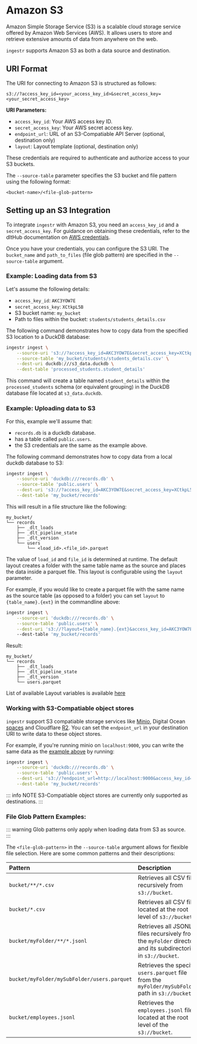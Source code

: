 # Amazon S3

Amazon Simple Storage Service (S3) is a scalable cloud storage service offered by Amazon Web Services (AWS). It allows users to store and retrieve extensive amounts of data from anywhere on the web.

`ingestr` supports Amazon S3 as both a data source and destination.

## URI Format

The URI for connecting to Amazon S3 is structured as follows:

```plaintext
s3://?access_key_id=<your_access_key_id>&secret_access_key=<your_secret_access_key>
```

**URI Parameters:**

*   `access_key_id`: Your AWS access key ID.
*   `secret_access_key`: Your AWS secret access key.
*   `endpoint_url`: URL of an S3-Compatiable API Server (optional, destination only)
*   `layout`: Layout template (optional, destination only)

These credentials are required to authenticate and authorize access to your S3 buckets.

The `--source-table` parameter specifies the S3 bucket and file pattern using the following format:

```
<bucket-name>/<file-glob-pattern>
```

## Setting up an S3 Integration

To integrate `ingestr` with Amazon S3, you need an `access_key_id` and a `secret_access_key`. For guidance on obtaining these credentials, refer to the dltHub documentation on [AWS credentials](https://dlthub.com/docs/dlt-ecosystem/verified-sources/filesystem/basic#get-credentials).

Once you have your credentials, you can configure the S3 URI. The `bucket_name` and `path_to_files` (file glob pattern) are specified in the `--source-table` argument.

### Example: Loading data from S3

Let's assume the following details:
*   `access_key_id`: `AKC3YOW7E`
*   `secret_access_key`: `XCtkpL5B`
*   S3 bucket name: `my_bucket`
*   Path to files within the bucket: `students/students_details.csv`

The following command demonstrates how to copy data from the specified S3 location to a DuckDB database:

```sh
ingestr ingest \
    --source-uri 's3://?access_key_id=AKC3YOW7E&secret_access_key=XCtkpL5B' \
    --source-table 'my_bucket/students/students_details.csv' \
    --dest-uri duckdb:///s3_data.duckdb \
    --dest-table 'processed_students.student_details'
```

This command will create a table named `student_details` within the `processed_students` schema (or equivalent grouping) in the DuckDB database file located at `s3_data.duckdb`.

### Example: Uploading data to S3
For this, example we'll assume that:
* `records.db` is a duckdb database.
* has a table called `public.users`.
* the S3 credentials are the same as the example above.

The following command demonstrates how to copy data from a local duckdb database to S3:
```sh
ingestr ingest \
    --source-uri 'duckdb:///records.db' \
    --source-table 'public.users' \
    --dest-uri 's3://?access_key_id=AKC3YOW7E&secret_access_key=XCtkpL5B' \
    --dest-table 'my_bucket/records'
```

This will result in a file structure like the following:
```
my_bucket/
└── records
    ├── _dlt_loads
    ├── _dlt_pipeline_state
    ├── _dlt_version
    └── users
        └── <load_id>.<file_id>.parquet
```

The value of `load_id` and `file_id` is determined at runtime. The default layout creates a folder with the same table name as the source and places the data inside a parquet file. This layout is configurable using the `layout` parameter.

For example, if you would like to create a parquet file with the same name as the source table (as opposed to a folder) you can set `layout` to `{table_name}.{ext}` in the commandline above:

```sh
ingestr ingest \
    --source-uri 'duckdb:///records.db' \
    --source-table 'public.users' \
    --dest-uri 's3://?layout={table_name}.{ext}&access_key_id=AKC3YOW7E&secret_access_key=XCtkpL5B' \ 
    --dest-table 'my_bucket/records'
```

Result:
```
my_bucket/
└── records
    ├── _dlt_loads
    ├── _dlt_pipeline_state
    ├── _dlt_version
    └── users.parquet
```

List of available Layout variables is available [here](https://dlthub.com/docs/dlt-ecosystem/destinations/filesystem#available-layout-placeholders)

### Working with S3-Compatiable object stores
`ingestr` support S3 compatiable storage services like [Minio](https://min.io/), Digital Ocean [spaces](https://www.digitalocean.com/products/spaces) and Cloudflare [R2](https://developers.cloudflare.com/r2/). You can set the `endpoint_url` in your destination URI to write data to these object stores.

For example, if you're running minio on `localhost:9000`, you can write the same data as the [example above](#example-uploading-data-to-s3) by running:
```sh
ingestr ingest \
    --source-uri 'duckdb:///records.db' \
    --source-table 'public.users' \
    --dest-uri 's3://?endpoint_url=http://localhost:9000&access_key_id=AKC3YOW7E&secret_access_key=XCtkpL5B' \
    --dest-table 'my_bucket/records'
```

::: info NOTE
S3-Compatiable object stores are currently only supported as destinations. 
:::

### File Glob Pattern Examples:

::: warning
Glob patterns only apply when loading data from S3 as source.
:::

The `<file-glob-pattern>` in the `--source-table` argument allows for flexible file selection. Here are some common patterns and their descriptions:

| Pattern                                     | Description                                                                                                |
| :------------------------------------------ | :--------------------------------------------------------------------------------------------------------- |
| `bucket/**/*.csv`                           | Retrieves all CSV files recursively from `s3://bucket`.                                                    |
| `bucket/*.csv`                              | Retrieves all CSV files located at the root level of `s3://bucket`.                                        |
| `bucket/myFolder/**/*.jsonl`                | Retrieves all JSONL files recursively from the `myFolder` directory and its subdirectories in `s3://bucket`. |
| `bucket/myFolder/mySubFolder/users.parquet` | Retrieves the specific `users.parquet` file from the `myFolder/mySubFolder/` path in `s3://bucket`.        |
| `bucket/employees.jsonl`                    | Retrieves the `employees.jsonl` file located at the root level of the `s3://bucket`.                       |
